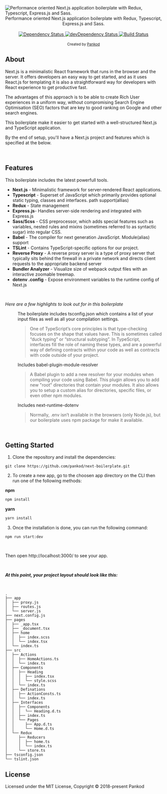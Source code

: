 
<img src="https://github.com/pankod/next-boilerplate/blob/master/banner.jpg" alt="Performance oriented Next.js application boilerplate with Redux, Typescript, Express.js and Sass." align="center" />

<br/>
<div align="center" >Performance oriented Next.js application boilerplate with Redux, Typescript, Express.js and Sass.</div>
<br/>

<div align="center">
  <!-- Dependency Status -->
  <a href="https://david-dm.org/pankod/react-redux-boilerplate">
    <img src="https://david-dm.org/pankod/next-boilerplate.svg" alt="Dependency Status" />
  </a>
  <!-- devDependency Status -->
  <a href="https://david-dm.org/pankod/next-boilerplate#info=devDependencies"> 
    <img src="https://david-dm.org/pankod/next-boilerplate/dev-status.svg" alt="devDependency Status" />
  </a>
  <!-- Build Status -->
  <a href="https://travis-ci.org/pankod/next-boilerplate">
    <img src="https://travis-ci.org/pankod/next-boilerplate.svg?branch=master" alt="Build Status" />
  </a>
</div>


<br/>
<div align="center">
  <sub>Created by <a href="https://www.pankod.com">Pankod</a></sub>
</div>



## About


Next.js is a minimalistic React framework that runs in the browser and the server. It offers developers an easy way to get started, and as it uses React.js for templating it is also a straightforward way for developers with React experience to get productive fast.

The advantages of this approach is to be able to create Rich User experiences in a uniform way, without compromising Search Engine Optimisation (SEO) factors that are key to good ranking on Google and other search engines. 

This boilerplate make it easier to get started with a well-structured Next.js and TypeScript application.

By the end of setup, you'll have a Next.js project and features which is specified at the below.

<br/>

## Features


This boilerplate includes the latest powerfull tools.

* **Next.js** - Minimalistic framework for server-rendered React applications.
* **Typescript** - Superset of JavaScript which primarily provides optional static typing, classes and interfaces. path support(allias)
* **Redux** - State management
* **Express.js**- Handles server-side rendering and integrated with Express.js
* **Sass/Scss** - CSS preprocessor, which adds special features such as variables, nested rules and mixins (sometimes referred to as syntactic sugar) into regular CSS.
* **Babel** -  The compiler for next generation JavaScript. Module(alias) support 
* **TSLint** - Contains TypeScript-specific options for our project.
* **Reverse Proxy** - A reverse proxy server is a type of proxy server that typically sits behind the firewall in a private network and directs client requests to the appropriate backend server
* **Bundler Analyzer** - Visualize size of webpack output files with an interactive zoomable treemap.
* **dotenv .config** - Expose environment variables to the runtime config of Next.js

<br/>

*Here are a few highlights to look out for in this boilerplate*

<dl>
  
  <dd>The boilerplate includes tsconfig.json which contains a list of your input files as well as all your compilation settings.<dd>

  >One of TypeScript’s core principles is that type-checking focuses on the shape that values have. This is sometimes called “duck typing” or “structural subtyping”. In TypeScript, interfaces fill the role of naming these types, and are a powerful way of defining contracts within your code as well as contracts with code outside of your project.

 
  <dd>Includes babel-plugin-module-resolver <dd>

  >A Babel plugin to add a new resolver for your modules when compiling your code using Babel. This plugin allows you to add new "root" directories that contain your modules. It also allows you to setup a custom alias for directories, specific files, or even other npm modules.

  
  <dd>Includes next-runtime-dotenv <dd>

  >Normally, .env isn’t available in the browsers (only Node.js), but our boilerplate uses npm package for make it available.

</dl>

<br/>

## Getting Started


1. Clone the repository and install the dependencies:

```
git clone https://github.com/pankod/next-boilerplate.git
```


2. To create a new app, go to the choosen app directory on the CLI then run one of the following methods:

**npm**

```sh
npm install
```
**yarn**

```sh
yarn install
```

3. Once the installation is done, you can run the following command:

 ```
 npm run start:dev
 ```
 <br/>

Then open http://localhost:3000/ to see your app.

<br/>

 ***At this point, your project layout should look like this:***
 
 <br/>

```
.
├── app
│  ├── proxy.js
│  ├── routes.js
│  └── server.js
├── next.config.js
├── pages
│  ├── _app.tsx
│  ├── _document.tsx
│  ├── home
│  │  ├── index.scss
│  │  └── index.tsx
│  └── index.ts
├── src
│  ├── Actions
│  │  ├── HomeActions.ts
│  │  └── index.ts
│  ├── Components
│  │  ├── Heading
│  │  │  ├── index.tsx
│  │  │  └── style.scss
│  │  └── index.ts
│  ├── Definations
│  │  ├── ActionConsts.ts
│  │  └── index.ts
│  ├── Interfaces
│  │  ├── Components
│  │  │  └── Heading.d.ts
│  │  ├── index.ts
│  │  └── Pages
│  │     ├── App.d.ts
│  │     └── Home.d.ts
│  └── Redux
│     ├── Reducers
│     │  ├── home.ts
│     │  └── index.ts
│     └── store.ts
├── tsconfig.json
└── tslint.json

```

## License

Licensed under the MIT License, Copyright © 2018-present Pankod
